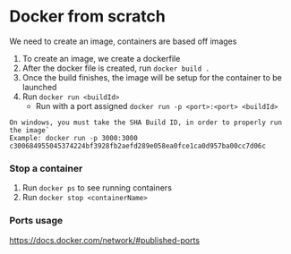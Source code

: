 # Docker from scratch

We need to create an image, containers are based off images

1. To create an image, we create a dockerfile
2. After the docker file is created, run `docker build .`
3. Once the build finishes, the image will be setup for the container to be launched
4. Run `docker run <buildId>`
   - Run with a port assigned `docker run -p <port>:<port> <buildId>`

```
On windows, you must take the SHA Build ID, in order to properly run the image`
Example: docker run -p 3000:3000 c300684955045374224bf3928fb2aefd289e058ea0fce1ca0d957ba00cc7d06c
```

### Stop a container

1. Run `docker ps` to see running containers
2. Run `docker stop <containerName>`

### Ports usage

https://docs.docker.com/network/#published-ports
